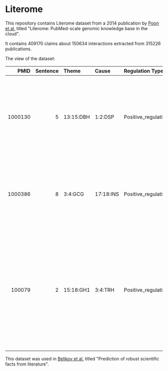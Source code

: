 # Literome

This repository contains Literome dataset from a 2014 publication by [Poon et al.](./poon2014.bib) titled  "Literome: PubMed-scale genomic knowledge base in the cloud".

It contains 409170 claims about 150634 interactions extracted from 315226 publications.

The view of the dataset:

|    PMID |   Sentence | Theme                       | Cause                                | Regulation Type     | Sentence.1                                                                                                                                                                                                                                                    |
|--------:|-----------:|:----------------------------|:-------------------------------------|:--------------------|:--------------------------------------------------------------------------------------------------------------------------------------------------------------------------------------------------------------------------------------------------------------|
| 1000130 |          5 | 13:15:DBH                   | 1:2:DSP                              | Positive_regulation | 4 [DSP] 4 -LRB- 50 mg/kg i.p. -RRB- cuased a decrease in the <dopamine-beta-hydroxylase (DBH)> activity in the rat brain and heart .                                                                                                                          |
| 1000386 |          8 | 3:4:GCG                     | 17:18:INS                            | Positive_regulation | Therefore , while <glucagon> appears capable of stimulating ketogenesis andlipolysis , these effects are readily suppressed by [insulin] .                                                                                                                    |
|  100079 |          2 | 15:18:GH1                   | 3:4:TRH                              | Positive_regulation | In ten , [TRH] , 500 microgram given intravenously , induced a rise in plasma <growth hormone (GH)> level , while in eight patients it induced a rise in plasma levels of FSH or LH or both .                                                                 |


This dataset was used in [Belikov et al.](./belikov2020.bib) titled "Prediction of robust scientific facts from literature".
